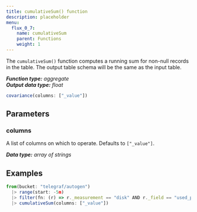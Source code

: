 ```yaml
---
title: cumulativeSum() function
description: placeholder
menu:
  flux_0_7:
    name: cumulativeSum
    parent: Functions
    weight: 1
---
```


The `cumulativeSum()` function computes a running sum for non-null records in the table.
The output table schema will be the same as the input table.

_**Function type:** aggregate_  
_**Output data type:** float_

```js
covariance(columns: ["_value"])
```

## Parameters

### columns
A list of columns on which to operate.
Defaults to `["_value"]`.

_**Data type:** array of strings_

## Examples
```js
from(bucket: "telegraf/autogen")
  |> range(start: -5m)
  |> filter(fn: (r) => r._measurement == "disk" AND r._field == "used_percent")
  |> cumulativeSum(columns: ["_value"])
```
